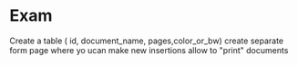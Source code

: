 # Exam
Create a table ( id, document_name, pages,color_or_bw)
create separate form page where yo ucan make new insertions
allow to "print" documents
